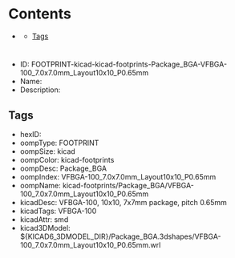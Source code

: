 



Contents
========

* [](#)
	* [Tags](#tags)

# 

- ID: FOOTPRINT-kicad-kicad-footprints-Package_BGA-VFBGA-100_7.0x7.0mm_Layout10x10_P0.65mm
- Name: 
- Description: 

## Tags

- hexID: 
- oompType: FOOTPRINT
- oompSize: kicad
- oompColor: kicad-footprints
- oompDesc: Package_BGA
- oompIndex: VFBGA-100_7.0x7.0mm_Layout10x10_P0.65mm
- oompName: kicad-footprints/Package_BGA/VFBGA-100_7.0x7.0mm_Layout10x10_P0.65mm
- kicadDesc: VFBGA-100, 10x10, 7x7mm package, pitch 0.65mm
- kicadTags: VFBGA-100
- kicadAttr: smd
- kicad3DModel: ${KICAD6_3DMODEL_DIR}/Package_BGA.3dshapes/VFBGA-100_7.0x7.0mm_Layout10x10_P0.65mm.wrl
